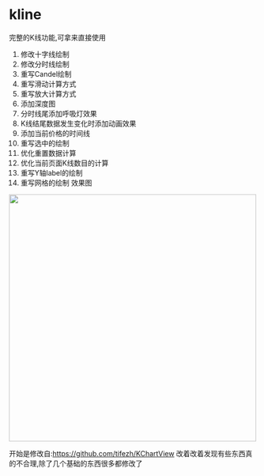 # kline
完整的K线功能,可拿来直接使用



1. 修改十字线绘制
2. 修改分时线绘制
3. 重写Candel绘制
4. 重写滑动计算方式
5. 重写放大计算方式
6. 添加深度图
7. 分时线尾添加呼吸灯效果
8. K线结尾数据发生变化时添加动画效果
9. 添加当前价格的时间线
10. 重写选中的绘制
11. 优化重置数据计算
12. 优化当前页面K线数目的计算
13. 重写Y轴label的绘制
14. 重写网格的绘制
效果图




<img src="https://upload-images.jianshu.io/upload_images/2953531-24f05d7f38bb2760.jpg" width="500" hegiht="500" align=center />




开始是修改自:https://github.com/tifezh/KChartView
改着改着发现有些东西真的不合理,除了几个基础的东西很多都修改了
